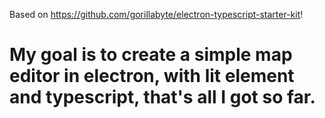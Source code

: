 Based on https://github.com/gorillabyte/electron-typescript-starter-kit!

# My goal is to create a simple map editor in electron, with lit element and typescript, that's all I got so far.
